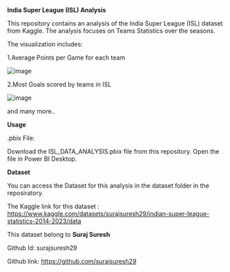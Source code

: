 <b>India Super League (ISL) Analysis</b>

This repository contains an analysis of the India Super League (ISL) dataset from Kaggle.
The analysis focuses on Teams Statistics over the seasons.

The visualization includes:

1.Average Points per Game for each team

![image](https://github.com/user-attachments/assets/c7c67771-c6ca-43a4-a968-d2a699c3a164)

2.Most Goals scored by teams in ISL

![image](https://github.com/user-attachments/assets/20cab984-bbe9-4d18-99ed-4c037f079d78)

 and many more..

<b>Usage</b>

.pbix File:

Download the ISL_DATA_ANALYSIS.pbix file from this repository.
Open the file in Power BI Desktop.

<b>Dataset</b>

You can access the Dataset for this analysis in the dataset folder in the reposiratory.

The Kaggle link for this dataset : https://www.kaggle.com/datasets/surajsuresh29/indian-super-league-statistics-2014-2023/data

This dataset belong to <b>Suraj Suresh</b>

Github Id: surajsuresh29

Github link: https://github.com/surajsuresh29

